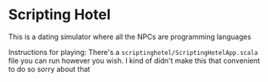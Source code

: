 # Scripting Hotel
This is a dating simulator where all the NPCs are programming languages

Instructions for playing: There's a `scriptinghotel/ScriptingHotelApp.scala` file you can run however you wish. I kind of didn't make this that convenient to do so sorry about that
